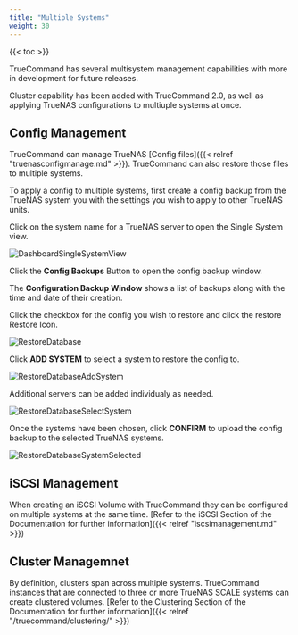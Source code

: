 ```yaml
---
title: "Multiple Systems"
weight: 30
---
```


{{< toc >}}

TrueCommand has several multisystem management capabilities with more in development for future releases.

Cluster capability has been added with TrueCommand 2.0, as well as applying TrueNAS configurations to multiuple systems at once. 


## Config Management

TrueCommand can manage TrueNAS [Config files]({{< relref "truenasconfigmanage.md" >}}).  TrueCommand can also restore those files to multiple systems.

To apply a config to multiple systems, first create a config backup from the TrueNAS system you with the settings you wish to apply to other TrueNAS units. 

Click on the system name for a TrueNAS server to open the Single System view.

![DashboardSingleSystemView](/images/TrueCommand/2.0/DashboardSingleSystemView.png "Dashboard Single System View")

Click the **Config Backups** Button to open the config backup window.

The **Configuration Backup Window** shows a list of backups along with the time and date of their creation.

Click the checkbox for the config you wish to restore and click the <mat-icon role="img" class="mat-icon notranslate material-icons mat-icon-no-color" aria-hidden="true">restore</mat-icon> Restore Icon.

![RestoreDatabase](/images/TrueCommand/2.0/RestoreDatabase.png "RestoreDatabase")

Click **ADD SYSTEM** to select a system to restore the config to.

![RestoreDatabaseAddSystem](/images/TrueCommand/2.0/RestoreDatabaseAddSystem.png "RestoreDatabaseAddSystem")

Additional servers can be added individualy as needed.

![RestoreDatabaseSelectSystem](/images/TrueCommand/2.0/RestoreDatabaseSelectSystem.png "RestoreDatabaseSelectSystem")

Once the systems have been chosen, click **CONFIRM** to upload the config backup to the selected TrueNAS systems.

![RestoreDatabaseSystemSelected](/images/TrueCommand/2.0/RestoreDatabaseSystemSelected.png "RestoreDatabaseSystemSelected")

## iSCSI Management

When creating an iSCSI Volume with TrueCommand they can be configured on multiple systems at the same time. [Refer to the iSCSI Section of the Documentation for further information]({{< relref "iscsimanagement.md" >}})

## Cluster Managemnet

By definition, clusters span across multiple systems.  TrueCommand instances that are connected to three or more TrueNAS SCALE systems can create clustered volumes. [Refer to the Clustering Section of the Documentation for further information]({{< relref "/truecommand/clustering/" >}})